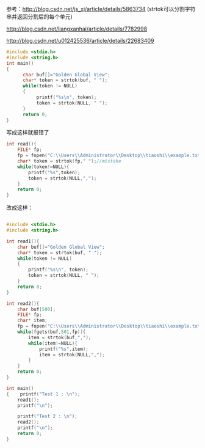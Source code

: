 



参考：http://blog.csdn.net/js_xj/article/details/5863734     (strtok可以分割字符串并返回分割后的每个单元)

http://blog.csdn.net/liangxanhai/article/details/7782998

http://blog.csdn.net/u012425536/article/details/22683409


```c++
#include <stdio.h>
#include <string.h>
int main()
{
      char buf[]="Golden Global View";
      char* token = strtok(buf, " ");
      while(token != NULL)
      {
           printf("%s\n", token);
           token = strtok(NULL, " ");
      }
      return 0;
}
```

写成这样就报错了
```c++
int read(){
    FILE* fp;
    fp = fopen("C:\\Users\\Administrator\\Desktop\\tiaoshi\\example.txt","r");
    char* token = strtok(fp," ");//mistake
    while(token!=NULL){
        printf("%s",token);
        token = strtok(NULL,",");
    }
    return 0;
}
```

 改成这样：
```c++

#include <stdio.h>
#include <string.h>

int read1(){
    char buf[]="Golden Global View";
    char* token = strtok(buf, " ");
    while(token != NULL)
    {
        printf("%s\n", token);
        token = strtok(NULL, " ");
    }
    return 0;
}

int read2(){
    char buf[500];
    FILE* fp;
    char* item;
    fp = fopen("C:\\Users\\Administrator\\Desktop\\tiaoshi\\example.txt","r");
    while(fgets(buf,501,fp)){
        item = strtok(buf,",");
        while(item!=NULL){
            printf("%s",item);
            item = strtok(NULL,",");
        }
    }
    return 0;
}

int main()
{    printf("Test 1 : \n");
    read1();
    printf("\n");

    printf("Test 2 : \n");
    read2();
    printf("\n");
    return 0;
}
```
